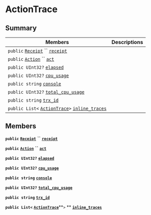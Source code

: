 # ActionTrace

## Summary

| Members                                                                                                                                                                                                                                                                                                               | Descriptions |
| --------------------------------------------------------------------------------------------------------------------------------------------------------------------------------------------------------------------------------------------------------------------------------------------------------------------- | ------------ |
| `public` [`Receipt`](EosSharp--Core--Api--v1--Receipt.md) `` [`receipt`](EosSharp--Core--Api--v1--ActionTrace.md#class\_eos\_sharp\_1\_1\_core\_1\_1\_api\_1\_1v1\_1\_1\_action\_trace\_1a4e67752d1a64b61ae560652c0a75e3d5)                                                                                           |              |
| `public` [`Action`](EosSharp--Core--Api--v1--Action.md) `` [`act`](EosSharp--Core--Api--v1--ActionTrace.md#class\_eos\_sharp\_1\_1\_core\_1\_1\_api\_1\_1v1\_1\_1\_action\_trace\_1a796e89ea8af82a145554777317539c56)                                                                                                 |              |
| `public UInt32?` [`elapsed`](EosSharp--Core--Api--v1--ActionTrace.md#class\_eos\_sharp\_1\_1\_core\_1\_1\_api\_1\_1v1\_1\_1\_action\_trace\_1a650f9320bb6a4a610a3acf9c3f6057f1)                                                                                                                                       |              |
| `public UInt32?` [`cpu_usage`](EosSharp--Core--Api--v1--ActionTrace.md#class\_eos\_sharp\_1\_1\_core\_1\_1\_api\_1\_1v1\_1\_1\_action\_trace\_1addfdfe02d9b3351868b1119c55fb495b)                                                                                                                                     |              |
| `public string` [`console`](EosSharp--Core--Api--v1--ActionTrace.md#class\_eos\_sharp\_1\_1\_core\_1\_1\_api\_1\_1v1\_1\_1\_action\_trace\_1ab05eefcd05a07b61323ce7711b4a3fdf)                                                                                                                                        |              |
| `public UInt32?` [`total_cpu_usage`](EosSharp--Core--Api--v1--ActionTrace.md#class\_eos\_sharp\_1\_1\_core\_1\_1\_api\_1\_1v1\_1\_1\_action\_trace\_1aa6349bb6001781e4b30c8c0b628ca169)                                                                                                                               |              |
| `public string` [`trx_id`](EosSharp--Core--Api--v1--ActionTrace.md#class\_eos\_sharp\_1\_1\_core\_1\_1\_api\_1\_1v1\_1\_1\_action\_trace\_1ae321d12afc64a28f53ebab85792fb14d)                                                                                                                                         |              |
| `public List<` [`ActionTrace`](EosSharp--Core--Api--v1--ActionTrace.md#class\_eos\_sharp\_1\_1\_core\_1\_1\_api\_1\_1v1\_1\_1\_action\_trace)`>` [`inline_traces`](EosSharp--Core--Api--v1--ActionTrace.md#class\_eos\_sharp\_1\_1\_core\_1\_1\_api\_1\_1v1\_1\_1\_action\_trace\_1a7e8110f1cb6a55f31016d3c75bb0b1a9) |              |

## Members

**`public`** [**`Receipt`**](EosSharp--Core--Api--v1--Receipt.md) **``** [**`receipt`**](EosSharp--Core--Api--v1--ActionTrace.md#class\_eos\_sharp\_1\_1\_core\_1\_1\_api\_1\_1v1\_1\_1\_action\_trace\_1a4e67752d1a64b61ae560652c0a75e3d5)

**`public`** [**`Action`**](EosSharp--Core--Api--v1--Action.md) **``** [**`act`**](EosSharp--Core--Api--v1--ActionTrace.md#class\_eos\_sharp\_1\_1\_core\_1\_1\_api\_1\_1v1\_1\_1\_action\_trace\_1a796e89ea8af82a145554777317539c56)

**`public UInt32?`** [**`elapsed`**](EosSharp--Core--Api--v1--ActionTrace.md#class\_eos\_sharp\_1\_1\_core\_1\_1\_api\_1\_1v1\_1\_1\_action\_trace\_1a650f9320bb6a4a610a3acf9c3f6057f1)

**`public UInt32?`** [**`cpu_usage`**](EosSharp--Core--Api--v1--ActionTrace.md#class\_eos\_sharp\_1\_1\_core\_1\_1\_api\_1\_1v1\_1\_1\_action\_trace\_1addfdfe02d9b3351868b1119c55fb495b)

**`public string`** [**`console`**](EosSharp--Core--Api--v1--ActionTrace.md#class\_eos\_sharp\_1\_1\_core\_1\_1\_api\_1\_1v1\_1\_1\_action\_trace\_1ab05eefcd05a07b61323ce7711b4a3fdf)

**`public UInt32?`** [**`total_cpu_usage`**](EosSharp--Core--Api--v1--ActionTrace.md#class\_eos\_sharp\_1\_1\_core\_1\_1\_api\_1\_1v1\_1\_1\_action\_trace\_1aa6349bb6001781e4b30c8c0b628ca169)

**`public string`** [**`trx_id`**](EosSharp--Core--Api--v1--ActionTrace.md#class\_eos\_sharp\_1\_1\_core\_1\_1\_api\_1\_1v1\_1\_1\_action\_trace\_1ae321d12afc64a28f53ebab85792fb14d)

**`public List<`** [**`ActionTrace`**](EosSharp--Core--Api--v1--ActionTrace.md#class\_eos\_sharp\_1\_1\_core\_1\_1\_api\_1\_1v1\_1\_1\_action\_trace)**`>` ** [**`inline_traces`**](EosSharp--Core--Api--v1--ActionTrace.md#class\_eos\_sharp\_1\_1\_core\_1\_1\_api\_1\_1v1\_1\_1\_action\_trace\_1a7e8110f1cb6a55f31016d3c75bb0b1a9)
